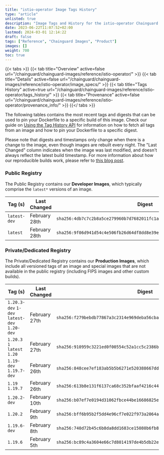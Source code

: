 ```yaml
---
title: "istio-operator Image Tags History"
type: "article"
unlisted: true
description: "Image Tags and History for the istio-operator Chainguard Image"
date: 2023-06-22T11:07:52+02:00
lastmod: 2024-03-01 12:14:22
draft: false
tags: ["Reference", "Chainguard Images", "Product"]
images: []
weight: 700
toc: true
---
```


{{< tabs >}}
{{< tab title="Overview" active=false url="/chainguard/chainguard-images/reference/istio-operator/" >}}
{{< tab title="Details" active=false url="/chainguard/chainguard-images/reference/istio-operator/image_specs/" >}}
{{< tab title="Tags History" active=true url="/chainguard/chainguard-images/reference/istio-operator/tags_history/" >}}
{{< tab title="Provenance" active=false url="/chainguard/chainguard-images/reference/istio-operator/provenance_info/" >}}
{{</ tabs >}}

The following tables contains the most recent tags and digests that can be used to pin your Dockerfile to a specific build of this image. Check our guide on [Using the Tag History API](/chainguard/chainguard-images/using-the-tag-history-api/) for information on how to fetch all tags from an image and how to pin your Dockerfile to a specific digest.

Please note that digests and timestamps only change when there is a change to the image, even though images are rebuilt every night. The "Last Changed" column indicates when the image was last modified, and doesn't always reflect the latest build timestamp. For more information about how our reproducible builds work, please refer to [this blog post](https://www.chainguard.dev/unchained/reproducing-chainguards-reproducible-image-builds).

### Public Registry
The Public Registry contains our **Developer Images**, which typically comprise the `latest*` versions of an image.

| Tag (s)       | Last Changed  | Digest                                                                    |
|---------------|---------------|---------------------------------------------------------------------------|
|  `latest-dev` | February 28th | `sha256:4db7c7c2b8a5ce279960b7d7682011fc1a816a73d30fe4fd24c58184a31052b1` |
|  `latest`     | February 28th | `sha256:9f06d941d54c4e506fb26d64df8dd8e39e4d3e9eb179d03e70790b94aa4f6401` |


### Private/Dedicated Registry
The Private/Dedicated Registry contains our **Production Images**, which include all versioned tags of an image and special images that are not available in the public registry (including FIPS images and other custom builds).

| Tag (s)                                       | Last Changed  | Digest                                                                    |
|-----------------------------------------------|---------------|---------------------------------------------------------------------------|
|  `1.20.3-dev` `1-dev` `latest-dev` `1.20-dev` | February 27th | `sha256:f279bebdb77867a3c2314e969deba56cba3077ae8fc1f8306e0279319d321b84` |
|  `1.20.3` `1` `latest` `1.20`                 | February 27th | `sha256:910959c3221ed0f00554c52a1cc5c2386b24a854cf2d9e76288f6b27723edb68` |
|  `1.19-dev` `1.19.7-dev`                      | February 26th | `sha256:848cee7ef183ab5b5b6271e520388667ddec694a476fdd4e8acafaaf77874252` |
|  `1.19` `1.19.7`                              | February 26th | `sha256:613b8e131f6137ca68c352bfaaf4216c44084608238d988965b92c65d6014d69` |
|  `1.20.2-dev`                                 | February 10th | `sha256:b07ef7e0194d31062fbce44be16686825e6b98cb097ea0546c72d509935bc164` |
|  `1.20.2`                                     | February 9th  | `sha256:bff6b95b2f5dd4e96cf7e022f973a2064a80867547317a400a7b329965c4cfeb` |
|  `1.19.6-dev`                                 | February 8th  | `sha256:740d72b45c6b8da8dd1683ce15080b6fb820b094f6fcaae38485a39d44390243` |
|  `1.19.6`                                     | February 5th  | `sha256:bc89c4a3604e66c7d8014197de4b5db22e628d8c486d5285622e4f6c5a642d65` |

